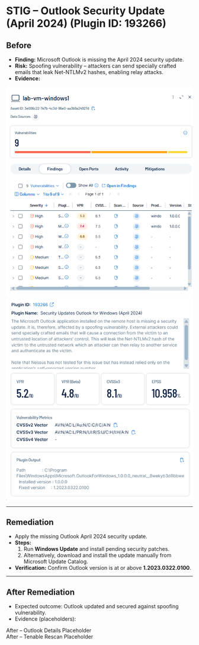 # STIG – Outlook Security Update (April 2024) (Plugin ID: 193266)

## Before
- **Finding:** Microsoft Outlook is missing the April 2024 security update.  
- **Risk:** Spoofing vulnerability – attackers can send specially crafted emails that leak Net-NTLMv2 hashes, enabling relay attacks.  
- **Evidence:**  

![Before – Tenable Finding](before-tenable-finding.png)  
![Before – Outlook Details](before-outlook-details.png)  

---

## Remediation
- Apply the missing Outlook April 2024 security update.  
- **Steps:**  
  1. Run **Windows Update** and install pending security patches.  
  2. Alternatively, download and install the update manually from Microsoft Update Catalog.  
- **Verification:** Confirm Outlook version is at or above **1.2023.0322.0100**.  

---

## After Remediation
- Expected outcome: Outlook updated and secured against spoofing vulnerability.  
- Evidence (placeholders):  

After – Outlook Details Placeholder  
After – Tenable Rescan Placeholder  




